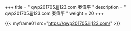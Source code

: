 +++
title = "  qwp201705.jjj123.com 秦偉平 "
description = "  qwp201705.jjj123.com 秦偉平   "
weight = 20
+++


{{< myframe01 src="https://qwp201705.jjj123.com/" >}}

